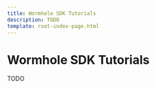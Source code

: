 ```yaml
---
title: Wormhole SDK Tutorials
description: TODO
template: root-index-page.html
---
```


# Wormhole SDK Tutorials

TODO